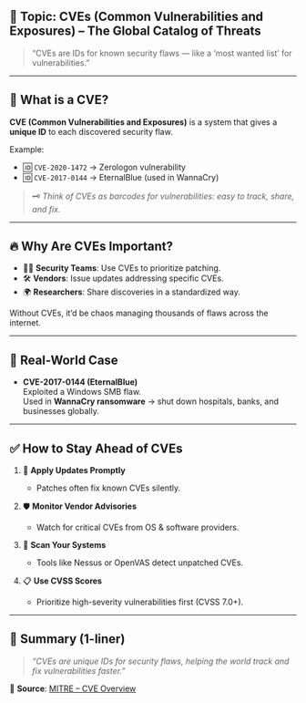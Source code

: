 ## 📌 Topic: CVEs (Common Vulnerabilities and Exposures) – The Global Catalog of Threats

> “CVEs are IDs for known security flaws — like a ‘most wanted list’ for vulnerabilities.”

---

## 🧠 What is a CVE?

**CVE (Common Vulnerabilities and Exposures)** is a system that gives a **unique ID** to each discovered security flaw.  

Example:  
- 🆔 `CVE-2020-1472` → Zerologon vulnerability  
- 🆔 `CVE-2017-0144` → EternalBlue (used in WannaCry)  

> 🗝️ *Think of CVEs as barcodes for vulnerabilities: easy to track, share, and fix.*  

---

## 🔥 Why Are CVEs Important?

- 🕵️‍♂️ **Security Teams**: Use CVEs to prioritize patching.  
- 🛠️ **Vendors**: Issue updates addressing specific CVEs.  
- 🌍 **Researchers**: Share discoveries in a standardized way.  

Without CVEs, it’d be chaos managing thousands of flaws across the internet.  

---

## 🚨 Real-World Case

- **CVE-2017-0144 (EternalBlue)**  
  Exploited a Windows SMB flaw.  
  Used in **WannaCry ransomware** → shut down hospitals, banks, and businesses globally.  

---

## ✅ How to Stay Ahead of CVEs

1. 🔄 **Apply Updates Promptly**  
   - Patches often fix known CVEs silently.  

2. 🛡️ **Monitor Vendor Advisories**  
   - Watch for critical CVEs from OS & software providers.  

3. 🧪 **Scan Your Systems**  
   - Tools like Nessus or OpenVAS detect unpatched CVEs.  

4. 📋 **Use CVSS Scores**  
   - Prioritize high-severity vulnerabilities first (CVSS 7.0+).  

---

## 📌 Summary (1-liner)

> *“CVEs are unique IDs for security flaws, helping the world track and fix vulnerabilities faster.”*

🔗 **Source**: [MITRE – CVE Overview](https://cve.mitre.org/about/)

